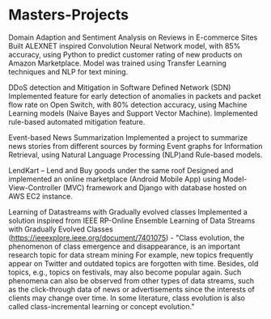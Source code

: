 # Masters-Projects

Domain Adaption and Sentiment Analysis on Reviews in E-commerce Sites
Built ALEXNET inspired Convolution Neural Network model, with 85% accuracy, using Python to predict customer rating of new products on Amazon Marketplace. Model was trained using Transfer Learning techniques and NLP for text mining.

DDoS detection and Mitigation in Software Defined Network (SDN)
Implemented feature for early detection of anomalies in packets and packet flow rate on Open Switch, with 80% detection accuracy, using Machine Learning models (Naive Bayes and Support Vector Machine). Implemented rule-based automated mitigation feature.

Event-based News Summarization
Implemented a project to summarize news stories from different sources by forming Event graphs for Information Retrieval, using Natural Language Processing (NLP)and Rule-based models.

LendKart – Lend and Buy goods under the same roof
Designed and implemented an online marketplace (Android Mobile App) using Model-View-Controller (MVC) framework and Django with database hosted on AWS EC2 instance.

Learning of Datastreams with Gradually evolved classes
Implemented a solution inspired from IEEE RP-Online Ensemble Learning of Data Streams with Gradually Evolved Classes (https://ieeexplore.ieee.org/document/7401075) - "Class evolution, the phenomenon of class emergence and disappearance, is an important research topic for data stream mining For example, new topics frequently appear on Twitter and outdated topics are forgotten with time. Besides, old topics, e.g., topics on festivals, may also become popular again. Such phenomena can also be observed from other types of data streams, such as the click-through data of news or advertisements since the interests of clients may change over time. In some literature, class evolution is also called class-incremental learning or concept evolution."
